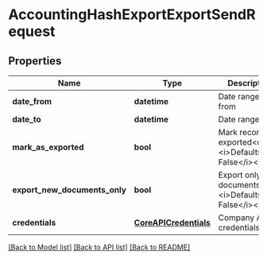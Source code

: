 # AccountingHashExportExportSendRequest

## Properties
Name | Type | Description | Notes
------------ | ------------- | ------------- | -------------
**date_from** | **datetime** | Date range - from | 
**date_to** | **datetime** | Date range - to | 
**mark_as_exported** | **bool** | Mark records as exported&lt;div&gt;&lt;i&gt;Defaults to False&lt;/i&gt;&lt;/div&gt; | [optional] 
**export_new_documents_only** | **bool** | Export only new documents&lt;div&gt;&lt;i&gt;Defaults to False&lt;/i&gt;&lt;/div&gt; | [optional] 
**credentials** | [**CoreAPICredentials**](CoreAPICredentials.md) | Company API credentials | 

[[Back to Model list]](../README.md#documentation-for-models) [[Back to API list]](../README.md#documentation-for-api-endpoints) [[Back to README]](../README.md)


